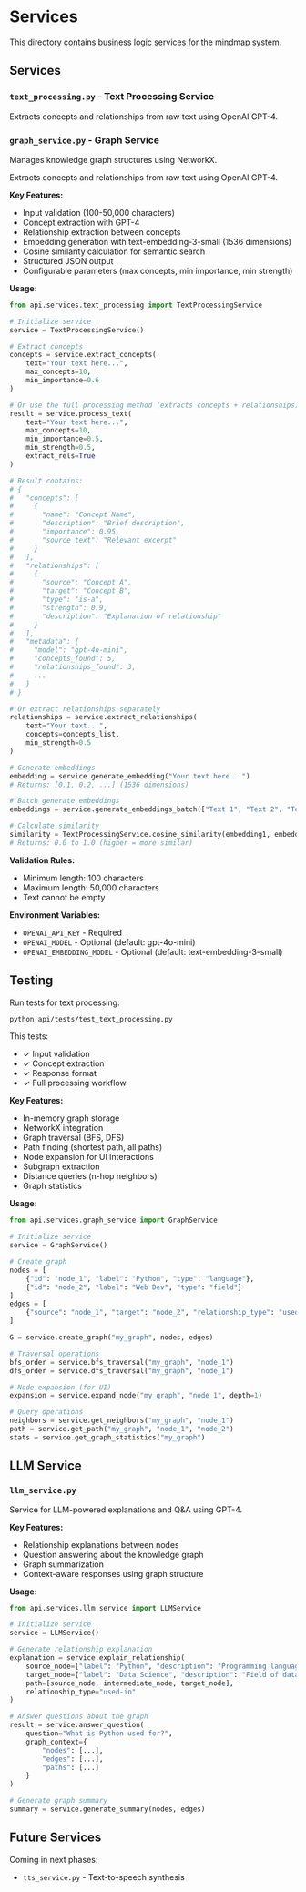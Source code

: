 # Services

This directory contains business logic services for the mindmap system.

## Services

### `text_processing.py` - Text Processing Service
Extracts concepts and relationships from raw text using OpenAI GPT-4.

### `graph_service.py` - Graph Service
Manages knowledge graph structures using NetworkX.

Extracts concepts and relationships from raw text using OpenAI GPT-4.

**Key Features:**
- Input validation (100-50,000 characters)
- Concept extraction with GPT-4
- Relationship extraction between concepts
- Embedding generation with text-embedding-3-small (1536 dimensions)
- Cosine similarity calculation for semantic search
- Structured JSON output
- Configurable parameters (max concepts, min importance, min strength)

**Usage:**

```python
from api.services.text_processing import TextProcessingService

# Initialize service
service = TextProcessingService()

# Extract concepts
concepts = service.extract_concepts(
    text="Your text here...",
    max_concepts=10,
    min_importance=0.6
)

# Or use the full processing method (extracts concepts + relationships)
result = service.process_text(
    text="Your text here...",
    max_concepts=10,
    min_importance=0.5,
    min_strength=0.5,
    extract_rels=True
)

# Result contains:
# {
#   "concepts": [
#     {
#       "name": "Concept Name",
#       "description": "Brief description",
#       "importance": 0.95,
#       "source_text": "Relevant excerpt"
#     }
#   ],
#   "relationships": [
#     {
#       "source": "Concept A",
#       "target": "Concept B",
#       "type": "is-a",
#       "strength": 0.9,
#       "description": "Explanation of relationship"
#     }
#   ],
#   "metadata": {
#     "model": "gpt-4o-mini",
#     "concepts_found": 5,
#     "relationships_found": 3,
#     ...
#   }
# }

# Or extract relationships separately
relationships = service.extract_relationships(
    text="Your text...",
    concepts=concepts_list,
    min_strength=0.5
)

# Generate embeddings
embedding = service.generate_embedding("Your text here...")
# Returns: [0.1, 0.2, ...] (1536 dimensions)

# Batch generate embeddings
embeddings = service.generate_embeddings_batch(["Text 1", "Text 2", "Text 3"])

# Calculate similarity
similarity = TextProcessingService.cosine_similarity(embedding1, embedding2)
# Returns: 0.0 to 1.0 (higher = more similar)
```

**Validation Rules:**
- Minimum length: 100 characters
- Maximum length: 50,000 characters
- Text cannot be empty

**Environment Variables:**
- `OPENAI_API_KEY` - Required
- `OPENAI_MODEL` - Optional (default: gpt-4o-mini)
- `OPENAI_EMBEDDING_MODEL` - Optional (default: text-embedding-3-small)

## Testing

Run tests for text processing:

```bash
python api/tests/test_text_processing.py
```

This tests:
- ✓ Input validation
- ✓ Concept extraction
- ✓ Response format
- ✓ Full processing workflow

**Key Features:**
- In-memory graph storage
- NetworkX integration
- Graph traversal (BFS, DFS)
- Path finding (shortest path, all paths)
- Node expansion for UI interactions
- Subgraph extraction
- Distance queries (n-hop neighbors)
- Graph statistics

**Usage:**

```python
from api.services.graph_service import GraphService

# Initialize service
service = GraphService()

# Create graph
nodes = [
    {"id": "node_1", "label": "Python", "type": "language"},
    {"id": "node_2", "label": "Web Dev", "type": "field"}
]
edges = [
    {"source": "node_1", "target": "node_2", "relationship_type": "used-in"}
]

G = service.create_graph("my_graph", nodes, edges)

# Traversal operations
bfs_order = service.bfs_traversal("my_graph", "node_1")
dfs_order = service.dfs_traversal("my_graph", "node_1")

# Node expansion (for UI)
expansion = service.expand_node("my_graph", "node_1", depth=1)

# Query operations
neighbors = service.get_neighbors("my_graph", "node_1")
path = service.get_path("my_graph", "node_1", "node_2")
stats = service.get_graph_statistics("my_graph")
```

## LLM Service

### `llm_service.py`

Service for LLM-powered explanations and Q&A using GPT-4.

**Key Features:**
- Relationship explanations between nodes
- Question answering about the knowledge graph
- Graph summarization
- Context-aware responses using graph structure

**Usage:**

```python
from api.services.llm_service import LLMService

# Initialize service
service = LLMService()

# Generate relationship explanation
explanation = service.explain_relationship(
    source_node={"label": "Python", "description": "Programming language"},
    target_node={"label": "Data Science", "description": "Field of data analysis"},
    path=[source_node, intermediate_node, target_node],
    relationship_type="used-in"
)

# Answer questions about the graph
result = service.answer_question(
    question="What is Python used for?",
    graph_context={
        "nodes": [...],
        "edges": [...],
        "paths": [...]
    }
)

# Generate graph summary
summary = service.generate_summary(nodes, edges)
```

## Future Services

Coming in next phases:
- `tts_service.py` - Text-to-speech synthesis

